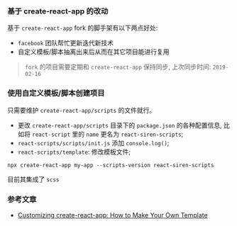 ### 基于 create-react-app 的改动

基于 `create-react-app` fork 的脚手架有以下两点好处:

* `facebook` 团队帮忙更新迭代新技术
* 自定义模板/脚本抽离出来后从而在其它项目能进行复用

> `fork` 的项目需要定期和 `create-react-app` 保持同步, 上次同步时间: `2019-02-16`

### 使用自定义模板/脚本创建项目

只需要维护 `create-react-app/scripts` 的文件就行。

* 更改 `create-react-app/scripts` 目录下的 `package.json` 的各种配置信息, 比如将 `react-script` 里的 `name` 更名为 `react-siren-scripts`;
* `react-scripts/scripts/init.js` 添加 `console.log()`;
* `react-scripts/template`: 修改模板文件;

```
npx create-react-app my-app --scripts-version react-siren-scripts
```

目前其集成了 `scss`

### 参考文章

* [Customizing create-react-app: How to Make Your Own Template](https://auth0.com/blog/how-to-configure-create-react-app/)